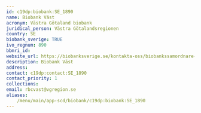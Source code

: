 ```yaml
---
id: c19dp:biobank:SE_1890
name: Biobank Väst
acronym: Västra Götaland biobank
juridical_person: Västra Götalandsregionen
country: SE
biobank_sverige: TRUE
ivo_regnum: 890
bbmri_id:
website_url: https://biobanksverige.se/kontakta-oss/biobankssamordnare-och-nej-talonger/
description: Biobank Väst
address:
contact: c19dp:contact:SE_1890
contact_priority: 1
collections:
email: rbcvast@vgregion.se
aliases:
    /menu/main/app-scd/biobank/c19dp:biobank:SE_1890
---
```


